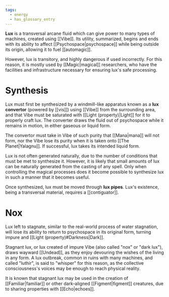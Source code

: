 ```yaml
---
tags:
  - energy
  - has_glossary_entry
---
```


**Lux** is a transversal arcane fluid which can give power to many types of machines, created using [[Vibe]]. Its utility, summarized, begins and ends with its ability to affect [[Psychospace|psychospace]] while being outside its origin, allowing it to fuel [[automagic]]. 

However, lux is transitory, and highly dangerous if used incorrectly. For this reason, it is mostly used by [[Magic|magical]] researchers, who have the facilities and infrastructure necessary for ensuring lux's safe processing.

# Synthesis
Lux must first be synthesized by a windmill-like apparatus known as a **lux convertor** (powered by [[vis]]) using [[Vibe]] from the surrounding area, and that Vibe must be saturated with [[Light (property)|Light]] for it to properly craft lux. The converter draws the fluid out of psychospace while it remains in motion, in either gaseous or liquid form.

The convertor must take in Vibe of such purity that [[Mana|mana]] will not form, nor the Vibe lose its purity when it is taken onto [[The Planet|Yalagnu]]. If successful, lux takes its intended liquid form.

Lux is not often generated naturally, due to the number of conditions that must be met to synthesize it. However, it is likely that small amounts of lux can be naturally generated from the casting of any spell. Only when controlling the magical processes does it become possible to synthesize lux in such a manner that it becomes useful.

Once synthesized, lux must be moved through **lux pipes**. Lux's existence, being a transversal material, requires a [[contiguator]].

# Nox
Lux left to stagnate, similar to the real-world process of water stagnation, will lose its ability to return to psychospace in its original form, turning impure and [[Light (property)#Darkness|Dark]].

Stagnant lux, or lux created of impure Vibe (also called "nox" or "dark lux"), draws wayward [[Undead]], as they enjoy devouring the wishes of the living in any form. A lux outbreak, common in ruins with many machines, and called "luthir", is said to "whisper" for this reason, as the collective consciousness's voices may be enough to reach physical reality.

It is known that stagnant lux may be used in the creation of [[Familiar|familiar]] or other dark-aligned [[Figment|figment]] creatures, due to sharing properties with [[Echo|echoes]].